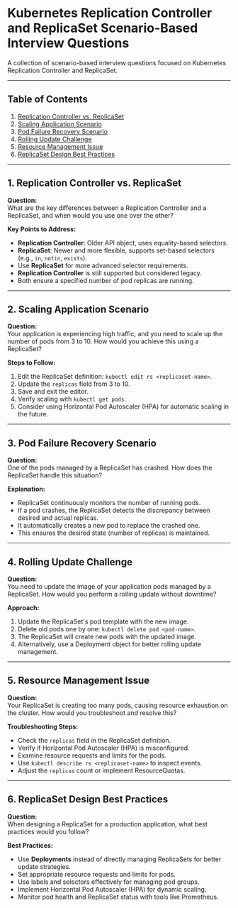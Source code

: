 # Kubernetes Replication Controller and ReplicaSet Scenario-Based Interview Questions

A collection of scenario-based interview questions focused on Kubernetes Replication Controller and ReplicaSet.

---

## Table of Contents  
1. [Replication Controller vs. ReplicaSet](#1-replication-controller-vs-replicaset)  
2. [Scaling Application Scenario](#2-scaling-application-scenario)  
3. [Pod Failure Recovery Scenario](#3-pod-failure-recovery-scenario)  
4. [Rolling Update Challenge](#4-rolling-update-challenge)  
5. [Resource Management Issue](#5-resource-management-issue)  
6. [ReplicaSet Design Best Practices](#6-replicaset-design-best-practices)  

---

## 1. Replication Controller vs. ReplicaSet  
**Question:**  
What are the key differences between a Replication Controller and a ReplicaSet, and when would you use one over the other?  

**Key Points to Address:**  
- **Replication Controller**: Older API object, uses equality-based selectors.  
- **ReplicaSet**: Newer and more flexible, supports set-based selectors (e.g., `in`, `notin`, `exists`).  
- Use **ReplicaSet** for more advanced selector requirements.  
- **Replication Controller** is still supported but considered legacy.  
- Both ensure a specified number of pod replicas are running.  

---

## 2. Scaling Application Scenario  
**Question:**  
Your application is experiencing high traffic, and you need to scale up the number of pods from 3 to 10. How would you achieve this using a ReplicaSet?  

**Steps to Follow:**  
1. Edit the ReplicaSet definition: `kubectl edit rs <replicaset-name>`.  
2. Update the `replicas` field from 3 to 10.  
3. Save and exit the editor.  
4. Verify scaling with `kubectl get pods`.  
5. Consider using Horizontal Pod Autoscaler (HPA) for automatic scaling in the future.  

---

## 3. Pod Failure Recovery Scenario  
**Question:**  
One of the pods managed by a ReplicaSet has crashed. How does the ReplicaSet handle this situation?  

**Explanation:**  
- ReplicaSet continuously monitors the number of running pods.  
- If a pod crashes, the ReplicaSet detects the discrepancy between desired and actual replicas.  
- It automatically creates a new pod to replace the crashed one.  
- This ensures the desired state (number of replicas) is maintained.  

---

## 4. Rolling Update Challenge  
**Question:**  
You need to update the image of your application pods managed by a ReplicaSet. How would you perform a rolling update without downtime?  

**Approach:**  
1. Update the ReplicaSet's pod template with the new image.  
2. Delete old pods one by one: `kubectl delete pod <pod-name>`.  
3. The ReplicaSet will create new pods with the updated image.  
4. Alternatively, use a Deployment object for better rolling update management.  

---

## 5. Resource Management Issue  
**Question:**  
Your ReplicaSet is creating too many pods, causing resource exhaustion on the cluster. How would you troubleshoot and resolve this?  

**Troubleshooting Steps:**  
- Check the `replicas` field in the ReplicaSet definition.  
- Verify if Horizontal Pod Autoscaler (HPA) is misconfigured.  
- Examine resource requests and limits for the pods.  
- Use `kubectl describe rs <replicaset-name>` to inspect events.  
- Adjust the `replicas` count or implement ResourceQuotas.  

---

## 6. ReplicaSet Design Best Practices  
**Question:**  
When designing a ReplicaSet for a production application, what best practices would you follow?  

**Best Practices:**  
- Use **Deployments** instead of directly managing ReplicaSets for better update strategies.  
- Set appropriate resource requests and limits for pods.  
- Use labels and selectors effectively for managing pod groups.  
- Implement Horizontal Pod Autoscaler (HPA) for dynamic scaling.  
- Monitor pod health and ReplicaSet status with tools like Prometheus.  

